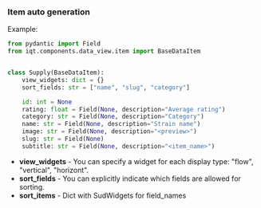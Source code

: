 


### Item auto generation
Example:
```python
from pydantic import Field
from iqt.components.data_view.item import BaseDataItem


class Supply(BaseDataItem):
    view_widgets: dict = {}
    sort_fields: str = ["name", "slug", "category"]

    id: int = None
    rating: float = Field(None, description="Average rating")
    category: str = Field(None, description="Category")
    name: str = Field(None, description="Strain name")
    image: str = Field(None, description="<preview>")
    slug: str = Field(None)
    subtitle: str = Field(None, description="<item_name>")
```
- <b>view_widgets</b> - You can specify a widget for each display type: "flow", "vertical", "horizont".
- <b>sort_fields</b> - You can explicitly indicate which fields are allowed for sorting.
- <b>sort_items</b> - Dict with SudWidgets for field_names
